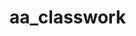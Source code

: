# aa_classwork
 
 
                       
                       
      
 
                       
                       
      
 
                       
                       
      
 
                       
                       
     
